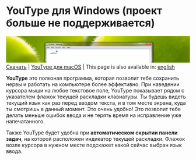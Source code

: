 # YouType для Windows (проект больше не поддерживается)
![77b0a01cefcd12c9354c7a5d465668e6_gallery.jpg](Screenshot1.png)
[Скачать](https://github.com/freefelt/YouType/raw/main/Windows/YouTypeSetup.zip)  |  [YouType для macOS](../README-rus.md)  |  This page is also available in: [english](README.md)

**YouType** это полезная программа, которая позволит тебе сохранить нервы и работать на компьютере более эффективно. При наведении курсора мыши на любое текстовое поле, YouType показывает рядом с указателем флажок текущей раскладки клавиатуры. Ты будешь видеть текущий язык как раз перед вводом текста, и в том месте экрана, куда ты смотришь в данный момент. Это очень удобно! Это позволит тебе делать меньше ошибок ввода и не терять время на исправление уже напечатанного.

Также YouType будет удобна при **автоматическом скрытии панели задач**, на которой расположен индикатор текущей раскладки. Флажок возле курсора в нужном месте подскажет какой сейчас выбран язык ввода.
